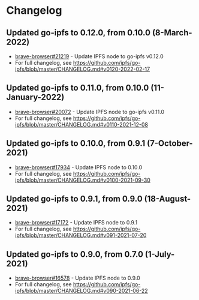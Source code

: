 # Changelog

## Updated go-ipfs to 0.12.0, from 0.10.0 (8-March-2022)
- [brave-browser#21219](https://github.com/brave/brave-browser/issues/21219) - Update IPFS node to go-ipfs v0.12.0
- For full changelog, see https://github.com/ipfs/go-ipfs/blob/master/CHANGELOG.md#v0120-2022-02-17

## Updated go-ipfs to 0.11.0, from 0.10.0 (11-January-2022)
- [brave-browser#20072](https://github.com/brave/brave-browser/issues/20072) - Update IPFS node to go-ipfs v0.11.0
- For full changelog, see https://github.com/ipfs/go-ipfs/blob/master/CHANGELOG.md#v0110-2021-12-08

## Updated go-ipfs to 0.10.0, from 0.9.1 (7-October-2021)
 - [brave-browser#17934](https://github.com/brave/brave-browser/issues/17934) - Update IPFS node to 0.10.0
 - For full changelog, see https://github.com/ipfs/go-ipfs/blob/master/CHANGELOG.md#v0100-2021-09-30

## Updated go-ipfs to 0.9.1, from 0.9.0 (18-August-2021)
 - [brave-browser#17172](https://github.com/brave/brave-browser/issues/17172) - Update IPFS node to 0.9.1
 - For full changelog, see https://github.com/ipfs/go-ipfs/blob/master/CHANGELOG.md#v091-2021-07-20

## Updated go-ipfs to 0.9.0, from 0.7.0 (1-July-2021)
 - [brave-browser#16578](https://github.com/brave/brave-browser/issues/16578) - Update IPFS node to 0.9.0
 - For full changelog, see https://github.com/ipfs/go-ipfs/blob/master/CHANGELOG.md#v090-2021-06-22
